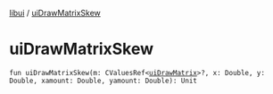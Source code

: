 [libui](index.md) / [uiDrawMatrixSkew](./ui-draw-matrix-skew.md)

# uiDrawMatrixSkew

`fun uiDrawMatrixSkew(m: CValuesRef<`[`uiDrawMatrix`](ui-draw-matrix/index.md)`>?, x: Double, y: Double, xamount: Double, yamount: Double): Unit`